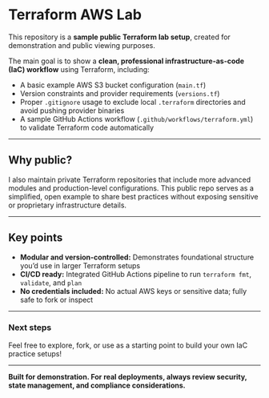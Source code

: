# Terraform AWS Lab

This repository is a **sample public Terraform lab setup**, created for demonstration and public viewing purposes.

The main goal is to show a **clean, professional infrastructure-as-code (IaC) workflow** using Terraform, including:

- A basic example AWS S3 bucket configuration (`main.tf`)
- Version constraints and provider requirements (`versions.tf`)
- Proper `.gitignore` usage to exclude local `.terraform` directories and avoid pushing provider binaries
- A sample GitHub Actions workflow (`.github/workflows/terraform.yml`) to validate Terraform code automatically

---

## Why public?

I also maintain private Terraform repositories that include more advanced modules and production-level configurations. This public repo serves as a simplified, open example to share best practices without exposing sensitive or proprietary infrastructure details.

---

## Key points

- **Modular and version-controlled:** Demonstrates foundational structure you’d use in larger Terraform setups
- **CI/CD ready:** Integrated GitHub Actions pipeline to run `terraform fmt`, `validate`, and `plan`
- **No credentials included:** No actual AWS keys or sensitive data; fully safe to fork or inspect

---

### Next steps

Feel free to explore, fork, or use as a starting point to build your own IaC practice setups!

---

**Built for demonstration. For real deployments, always review security, state management, and compliance considerations.**
